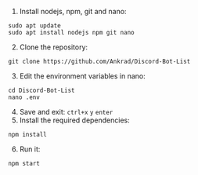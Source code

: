 1. Install nodejs, npm, git and nano:
```console
sudo apt update
sudo apt install nodejs npm git nano
```
2. Clone the repository:
```console
git clone https://github.com/Ankrad/Discord-Bot-List
```
3. Edit the environment variables in nano:
```console
cd Discord-Bot-List
nano .env
```
4. Save and exit:
`ctrl+x`
`y`
`enter`
5. Install the required dependencies:
```console
npm install
```
6. Run it:
```console
npm start
```